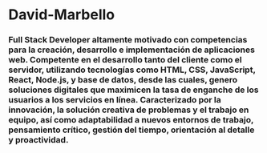 # David-Marbello
### Full Stack Developer altamente motivado con competencias para la creación, desarrollo e implementación de aplicaciones web. Competente en el desarrollo tanto del cliente como el servidor, utilizando tecnologías como HTML, CSS, JavaScript, React, Node.js, y base de datos, desde las cuales, genero soluciones digitales que maximicen la tasa de enganche de los usuarios a los servicios en línea. Caracterizado por la innovación, la solución creativa de problemas y el trabajo en equipo, así como adaptabilidad a nuevos entornos de trabajo, pensamiento crítico, gestión del tiempo, orientación al detalle y proactividad. 

#
